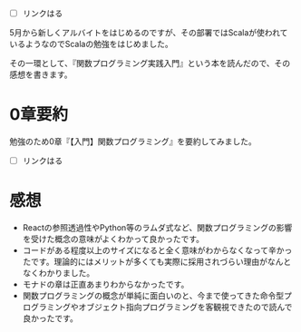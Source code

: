 - [ ] リンクはる

5月から新しくアルバイトをはじめるのですが、その部署ではScalaが使われているようなのでScalaの勉強をはじめました。

その一環として、『関数プログラミング実践入門』という本を読んだので、その感想を書きます。

# 0章要約

勉強のため0章『【入門】関数プログラミング』を要約してみました。

- [ ] リンクはる

# 感想

- Reactの参照透過性やPython等のラムダ式など、関数プログラミングの影響を受けた概念の意味がよくわかって良かったです。
- コードがある程度以上のサイズになると全く意味がわからなくなって辛かったです。理論的にはメリットが多くても実際に採用されづらい理由がなんとなくわかりました。
- モナドの章は正直あまりわからなかったです。
- 関数プログラミングの概念が単純に面白いのと、今まで使ってきた命令型プログラミングやオブジェクト指向プログラミングを客観視できたので読んで良かったです。
